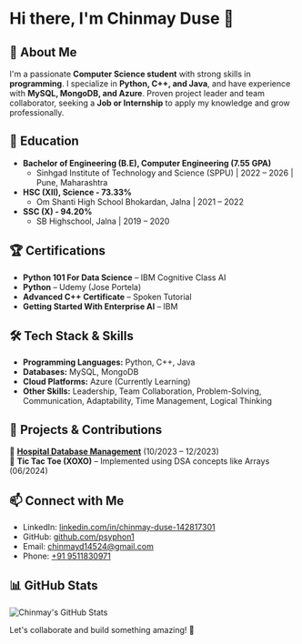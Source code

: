 # Hi there, I'm Chinmay Duse 👋

## 🚀 About Me
I'm a passionate **Computer Science student** with strong skills in **programming**. I specialize in **Python, C++, and Java**, and have experience with **MySQL, MongoDB, and Azure**. Proven project leader and team collaborator, seeking a **Job or Internship** to apply my knowledge and grow professionally.

## 💼 Education
- **Bachelor of Engineering (B.E), Computer Engineering (7.55 GPA)**
  - Sinhgad Institute of Technology and Science (SPPU) | 2022 – 2026 | Pune, Maharashtra
- **HSC (XII), Science - 73.33%**
  - Om Shanti High School Bhokardan, Jalna | 2021 – 2022
- **SSC (X) - 94.20%**
  - SB Highschool, Jalna | 2019 – 2020

## 🏆 Certifications
- **Python 101 For Data Science** – IBM Cognitive Class AI
- **Python** – Udemy (Jose Portela)
- **Advanced C++ Certificate** – Spoken Tutorial
- **Getting Started With Enterprise AI** – IBM

## 🛠️ Tech Stack & Skills
- **Programming Languages:** Python, C++, Java
- **Databases:** MySQL, MongoDB
- **Cloud Platforms:** Azure (Currently Learning)
- **Other Skills:** Leadership, Team Collaboration, Problem-Solving, Communication, Adaptability, Time Management, Logical Thinking

## 📌 Projects & Contributions
🔹 [**Hospital Database Management**](https://github.com/psyphon1/SE-Project--Hospital_DB) (10/2023 – 12/2023)  
🔹 **Tic Tac Toe (XOXO)** – Implemented using DSA concepts like Arrays (06/2024)  

## 📫 Connect with Me
- LinkedIn: [linkedin.com/in/chinmay-duse-142817301](https://linkedin.com/in/chinmay-duse-142817301)
- GitHub: [github.com/psyphon1](https://github.com/psyphon1)
- Email: [chinmayd14524@gmail.com](mailto:chinmayd14524@gmail.com)
- Phone: [+91 9511830971](tel:+919511830971)

## 📊 GitHub Stats
![Chinmay's GitHub Stats](https://github-readme-stats.vercel.app/api?username=psyphon1&show_icons=true&theme=github_dark)

Let's collaborate and build something amazing! 🚀
